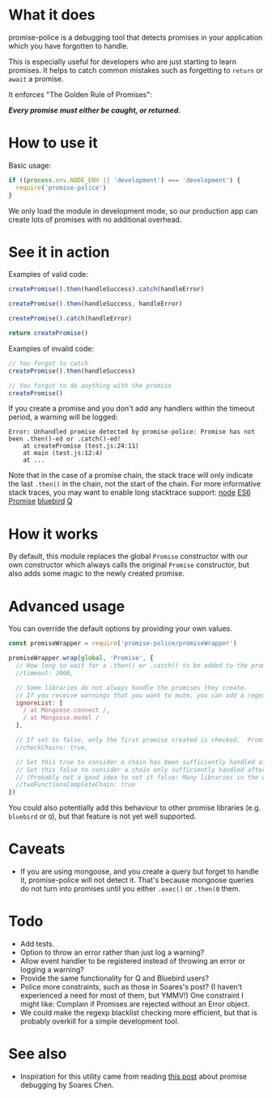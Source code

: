 # What it does

promise-police is a debugging tool that detects promises in your application which you have forgotten to handle.

This is especially useful for developers who are just starting to learn promises.  It helps to catch common mistakes such as forgetting to `return` or `await` a promise.

It enforces "The Golden Rule of Promises":

_**Every promise must either be caught, or returned.**_

# How to use it

Basic usage:

```js
if ((process.env.NODE_ENV || 'development') === 'development') {
  require('promise-police')
}
```

We only load the module in development mode, so our production app can create lots of promises with no additional overhead.

# See it in action

Examples of valid code:

```js
createPromise().then(handleSuccess).catch(handleError)

createPromise().then(handleSuccess, handleError)

createPromise().catch(handleError)

return createPromise()
```

Examples of invalid code:

```js
// You forgot to catch
createPromise().then(handleSuccess)

// You forgot to do anything with the promise
createPromise()
```

If you create a promise and you don't add any handlers within the timeout period, a warning will be logged:

```
Error: Unhandled promise detected by promise-police: Promise has not been .then()-ed or .catch()-ed!
    at createPromise (test.js:24:11)
    at main (test.js:12:4)
    at ...
```

Note that in the case of a promise chain, the stack trace will only indicate the last `.then()` in the chain, not the start of the chain.  For more informative stack traces, you may want to enable long stacktrace support: [node](https://github.com/mattinsler/longjohn) [ES6 Promise](https://gist.github.com/joeytwiddle/8c357b8a4ac6803a0f188d495901b6bc) [bluebird](http://bluebirdjs.com/docs/api/promise.longstacktraces.html) [Q](https://stackoverflow.com/a/24046877)

# How it works

By default, this module replaces the global `Promise` constructor with our own constructor which always calls the original `Promise` constructor, but also adds some magic to the newly created promise.

# Advanced usage

You can override the default options by providing your own values.

```js
const promiseWrapper = require('promise-police/promiseWrapper')

promiseWrapper.wrap(global, 'Promise', {
  // How long to wait for a .then() or .catch() to be added to the promise.
  //timeout: 2000,

  // Some libraries do not always handle the promises they create.
  // If you receive warnings that you want to mute, you can add a regexp that will match only that code's stacktrace.
  ignoreList: [
    / at Mongoose.connect /,
    / at Mongoose.model /
  ],

  // If set to false, only the first promise created is checked.  Promises resulting from later .then()s are not checked.
  //checkChains: true,

  // Set this true to consider a chain has been sufficiently handled after `.then(good, bad)`
  // Set this false to consider a chain only sufficiently handled after `.then(good).catch(bad)`
  // (Probably not a good idea to set it false: Many libraries in the wild use the former approach.)
  //twoFunctionsCompleteChain: true
})
```

You could also potentially add this behaviour to other promise libraries (e.g. `bluebird` or `Q`), but that feature is not yet well supported.

# Caveats

- If you are using mongoose, and you create a query but forget to handle it, promise-police will not detect it.  That's because mongoose queries do not turn into promises until you either `.exec()` or `.then(0` them.

# Todo

- Add tests.
- Option to throw an error rather than just log a warning?
- Allow event handler to be registered instead of throwing an error or logging a warning?
- Provide the same functionality for Q and Bluebird users?
- Police more constraints, such as those in Soares's post?  (I haven't experienced a need for most of them, but YMMV!)  One constraint I might like: Complain if Promises are rejected without an Error object.
- We could make the regexp blacklist checking more efficient, but that is probably overkill for a simple development tool.

# See also

- Inspiration for this utility came from reading [this post](https://github.com/soareschen/es6-promise-debugging/blob/master/README.md) about promise debugging by Soares Chen.

